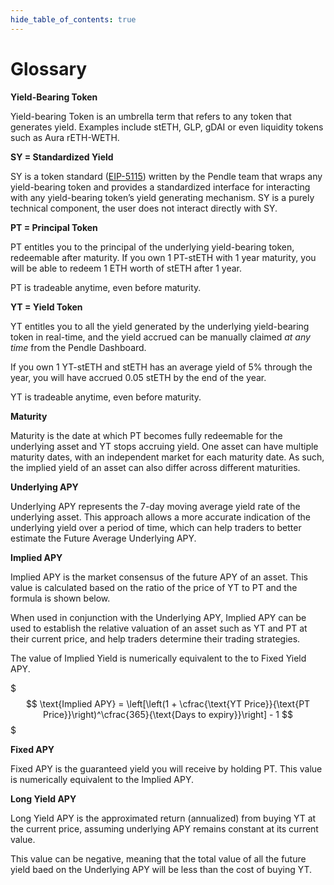 ```yaml
---
hide_table_of_contents: true
---
```


# Glossary

**Yield-Bearing Token**

Yield-bearing Token is an umbrella term that refers to any token that generates yield. Examples include stETH, GLP, gDAI or even liquidity tokens such as Aura rETH-WETH.

**SY = Standardized Yield**

SY is a token standard ([EIP-5115](https://eips.ethereum.org/EIPS/eip-5115)) written by the Pendle team that wraps any yield-bearing token and provides a standardized interface for interacting with any yield-bearing token’s yield generating mechanism. SY is a purely technical component, the user does not interact directly with SY.

**PT = Principal Token**

PT entitles you to the principal of the underlying yield-bearing token, redeemable after maturity. If you own 1 PT-stETH with 1 year maturity, you will be able to redeem 1 ETH worth of stETH after 1 year.

PT is tradeable anytime, even before maturity.

**YT = Yield Token**

YT entitles you to all the yield generated by the underlying yield-bearing token in real-time, and the yield accrued can be manually claimed *at any time* from the Pendle Dashboard. 

If you own 1 YT-stETH and stETH has an average yield of 5% through the year, you will have accrued 0.05 stETH by the end of the year.

YT is tradeable anytime, even before maturity.

**Maturity**

Maturity is the date at which PT becomes fully redeemable for the underlying asset and YT stops accruing yield. One asset can have multiple maturity dates, with an independent market for each maturity date. As such, the implied yield of an asset can also differ across different maturities.

**Underlying APY**

Underlying APY represents the 7-day moving average yield rate of the underlying asset. This approach allows a more accurate indication of the underlying yield over a period of time, which can help traders to better estimate the Future Average Underlying APY.

**Implied APY**

Implied APY is the market consensus of the future APY of an asset. This value is calculated based on the ratio of the price of YT to PT and the formula is shown below. 

When used in conjunction with the Underlying APY, Implied APY can be used to establish the relative valuation of an asset such as YT and PT at their current price, and help traders determine their trading strategies.

The value of Implied Yield is numerically equivalent to the to Fixed Yield APY.

$$$
\text{Implied APY} = \left[\left(1 + \cfrac{\text{YT Price}}{\text{PT Price}}\right)^\cfrac{365}{\text{Days to expiry}}\right] - 1
$$$

**Fixed APY**

Fixed APY is the guaranteed yield you will receive by holding PT. This value is numerically equivalent to the Implied APY.

**Long Yield APY**

Long Yield APY is the approximated return (annualized) from buying YT at the current price, assuming underlying APY remains constant at its current value. 

This value can be negative, meaning that the total value of all the future yield baed on the Underlying APY will be less than the cost of buying YT.

